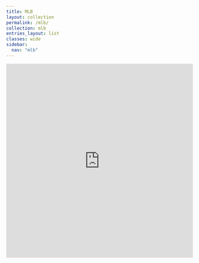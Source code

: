 ```yaml
---
title: MLB
layout: collection
permalink: /mlb/
collection: mlb
entries_layout: list
classes: wide
sidebar:
  nav: "mlb"
---
```


<iframe id="igraph" scrolling="yes" style="border:none;" seamless="seamless" src="https://fancygama.github.io/ss_plots/MLB.html" height="525" width="100%"></iframe>
